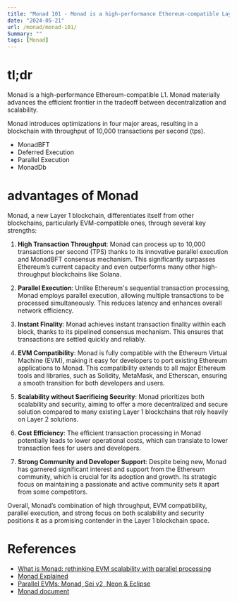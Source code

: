 ```yaml
---
title: "Monad 101 - Monad is a high-performance Ethereum-compatible Layer 1 blockchain."
date: "2024-05-21"
url: /monad/monad-101/
Summary: ""
tags: [Monad]
---
```


# tl;dr

Monad is a high-performance Ethereum-compatible L1.  Monad materially advances the efficient frontier in the tradeoff between decentralization and scalability.

Monad introduces optimizations in four major areas, resulting in a blockchain with throughput of 10,000 transactions per second (tps).

- MonadBFT
- Deferred Execution
- Parallel Execution
- MonadDb

# advantages of Monad

Monad, a new Layer 1 blockchain, differentiates itself from other blockchains, particularly EVM-compatible ones, through several key strengths:

1. **High Transaction Throughput**: Monad can process up to 10,000 transactions per second (TPS) thanks to its innovative parallel execution and MonadBFT consensus mechanism. This significantly surpasses Ethereum’s current capacity and even outperforms many other high-throughput blockchains like Solana.

2. **Parallel Execution**: Unlike Ethereum's sequential transaction processing, Monad employs parallel execution, allowing multiple transactions to be processed simultaneously. This reduces latency and enhances overall network efficiency.

3. **Instant Finality**: Monad achieves instant transaction finality within each block, thanks to its pipelined consensus mechanism. This ensures that transactions are settled quickly and reliably.

4. **EVM Compatibility**: Monad is fully compatible with the Ethereum Virtual Machine (EVM), making it easy for developers to port existing Ethereum applications to Monad. This compatibility extends to all major Ethereum tools and libraries, such as Solidity, MetaMask, and Etherscan, ensuring a smooth transition for both developers and users.

5. **Scalability without Sacrificing Security**: Monad prioritizes both scalability and security, aiming to offer a more decentralized and secure solution compared to many existing Layer 1 blockchains that rely heavily on Layer 2 solutions.

6. **Cost Efficiency**: The efficient transaction processing in Monad potentially leads to lower operational costs, which can translate to lower transaction fees for users and developers.

7. **Strong Community and Developer Support**: Despite being new, Monad has garnered significant interest and support from the Ethereum community, which is crucial for its adoption and growth. Its strategic focus on maintaining a passionate and active community sets it apart from some competitors.

Overall, Monad’s combination of high throughput, EVM compatibility, parallel execution, and strong focus on both scalability and security positions it as a promising contender in the Layer 1 blockchain space.

# References

- [What is Monad: rethinking EVM scalability with parallel processing](https://www.okx.com/learn/what-is-monad)
- [Monad Explained](https://www.datawallet.com/crypto/monad-explained)
- [Parallel EVMs: Monad, Sei v2, Neon & Eclipse](https://globalcoinresearch.com/2024/03/15/parallel-evms-monad-sei-v2-neon-eclipse/)
- [Monad document](https://docs.monad.xyz/)
